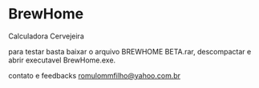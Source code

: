 # BrewHome
Calculadora Cervejeira

para testar basta baixar o arquivo BREWHOME BETA.rar, descompactar e abrir executavel BrewHome.exe.

contato e feedbacks romulommfilho@yahoo.com.br
